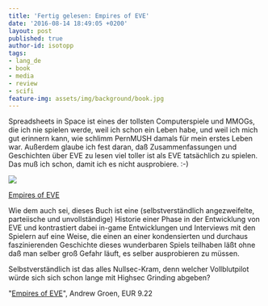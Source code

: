 ```yaml
---
title: 'Fertig gelesen: Empires of EVE'
date: '2016-08-14 18:49:05 +0200'
layout: post
published: true
author-id: isotopp
tags:
- lang_de
- book
- media
- review
- scifi
feature-img: assets/img/background/book.jpg
---
```

Spreadsheets in Space ist eines der tollsten Computerspiele und MMOGs, die ich nie spielen werde, weil ich schon ein Leben habe, und weil ich mich gut erinnern kann, wie schlimm PernMUSH damals für mein erstes Leben war. Außerdem glaube ich fest daran, daß Zusammenfassungen und Geschichten über EVE zu lesen viel toller ist als EVE tatsächlich zu spielen. Das muß ich schon, damit ich es nicht ausprobiere. :-)

[![](/uploads/2016/08/eve.jpg)](https://www.amazon.de/dp/B01DONPR0M)

[Empires of EVE](https://www.amazon.de/dp/B01DONPR0M)

Wie dem auch sei, dieses Buch ist eine (selbstverständlich angezweifelte, parteiische und unvollständige) Historie einer Phase in der Entwicklung von EVE und kontrastiert dabei in-game Entwicklungen und Interviews mit den Spielern auf eine Weise, die einen an einer kondensierten und durchaus faszinierenden Geschichte dieses wunderbaren Spiels teilhaben läßt ohne daß man selber groß Gefahr läuft, es selber ausprobieren zu müssen.

Selbstverständlich ist das alles Nullsec-Kram, denn welcher Vollblutpilot würde sich sich schon lange mit Highsec Grinding abgeben?

"[Empires of EVE](https://www.amazon.de/dp/B01DONPR0M)", Andrew Groen, EUR 9.22

